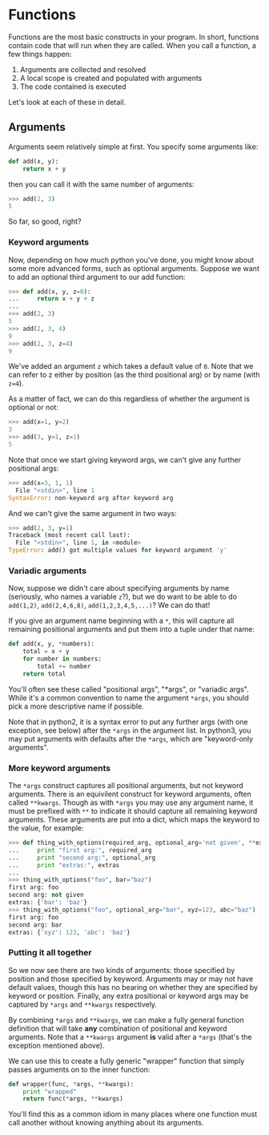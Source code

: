 # Functions

Functions are the most basic constructs in your program. In short, functions contain code that
will run when they are called. When you call a function, a few things happen:

1. Arguments are collected and resolved
2. A local scope is created and populated with arguments
3. The code contained is executed

Let's look at each of these in detail.

## Arguments

Arguments seem relatively simple at first. You specify some arguments like:
```python
def add(x, y):
	return x + y
```
then you can call it with the same number of arguments:
```python
>>> add(2, 3)
5
```

So far, so good, right?

### Keyword arguments

Now, depending on how much python you've done, you might know about some more advanced forms,
such as optional arguments. Suppose we want to add an optional third argument to our add function:
```python
>>> def add(x, y, z=0):
... 	return x + y + z
... 
>>> add(2, 3)
5
>>> add(2, 3, 4)
9
>>> add(2, 3, z=4)
9
```

We've added an argument `z` which takes a default value of `0`.
Note that we can refer to z either by position (as the third positional arg) or by name (with `z=4`).

As a matter of fact, we can do this regardless of whether the argument is optional or not:
```python
>>> add(x=1, y=2)
3
>>> add(3, y=1, z=1)
5
```
Note that once we start giving keyword args, we can't give any further positional args:
```python
>>> add(x=3, 1, 1)
  File "<stdin>", line 1
SyntaxError: non-keyword arg after keyword arg
```
And we can't give the same argument in two ways:
```python
>>> add(2, 3, y=1)
Traceback (most recent call last):
  File "<stdin>", line 1, in <module>
TypeError: add() got multiple values for keyword argument 'y'
```

### Variadic arguments

Now, suppose we didn't care about specifying arguments by name (seriously, who names a variable `z`?),
but we do want to be able to do `add(1,2)`, `add(2,4,6,8)`, `add(1,2,3,4,5,...)`? We can do that!

If you give an argument name beginning with a `*`, this will capture all remaining positional arguments
and put them into a tuple under that name:
```python
def add(x, y, *numbers):
	total = x + y
	for number in numbers:
		total += number
	return total
```
You'll often see these called "positional args", "\*args", or "variadic args".
While it's a common convention to name the argument `*args`,
you should pick a more descriptive name if possible.

Note that in python2, it is a syntax error to put any further args (with one exception, see below)
after the `*args` in the argument list.
In python3, you may put arguments with defaults after the `*args`, which are "keyword-only arguments".

### More keyword arguments

The `*args` construct captures all positional arguments, but not keyword arguments.
There is an equivilent construct for keyword arguments, often called `**kwargs`. Though as with `*args`
you may use any argument name, it must be prefixed with `**` to indicate it should capture all remaining
keyword arguments. These arguments are put into a dict, which maps the keyword to the value, for example:
```python
>>> def thing_with_options(required_arg, optional_arg='not given', **extras):
... 	print "first arg:", required_arg
... 	print "second arg:", optional_arg
... 	print "extras:", extras
... 
>>> thing_with_options("foo", bar="baz")
first arg: foo
second arg: not given
extras: {'bar': 'baz'}
>>> thing_with_options("foo", optional_arg="bar", xyz=123, abc="baz")
first arg: foo
second arg: bar
extras: {'xyz': 123, 'abc': 'baz'}
```

### Putting it all together

So we now see there are two kinds of arguments: those specified by position and those specified by keyword.
Arguments may or may not have default values, though this has no bearing on whether they are specified by
keyword or position. Finally, any extra positional or keyword args may be captured by `*args` and `**kwargs`
respectively.

By combining `*args` and `**kwargs`, we can make a fully general function definition that will take **any**
combination of positional and keyword arguments. Note that a `**kwargs` argument **is** valid after a `*args`
(that's the exception mentioned above).

We can use this to create a fully generic "wrapper" function
that simply passes arguments on to the inner function:
```python
def wrapper(func, *args, **kwargs):
	print "wrapped"
	return func(*args, **kwargs)
```
You'll find this as a common idiom in many places where one function must call another without knowing anything
about its arguments.
